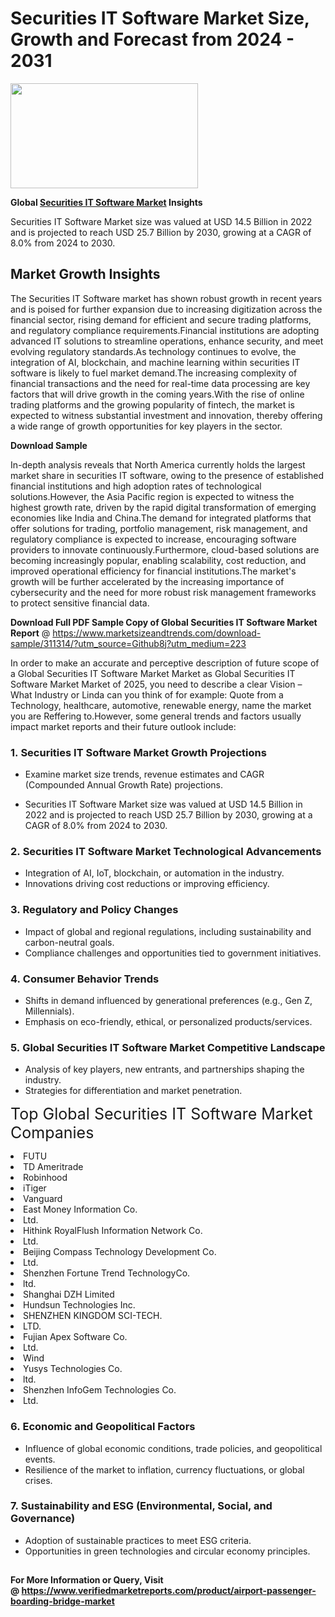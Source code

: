 <H1>Securities IT Software Market Size, Growth and Forecast from 2024 - 2031</H1><img class="aligncenter size-medium wp-image-584254" src="https://thirdeyenews.in/wp-content/uploads/2024/09/Global-Market-Research-300x168.jpeg" alt="" width="300" height="168" /><p><strong>Global&nbsp;<a href="https://www.marketsizeandtrends.com/download-sample/311314/?utm_source=Github8j?utm_medium=223">Securities IT Software Market</a> Insights</strong></p><p>Securities IT Software Market size was valued at USD 14.5 Billion in 2022 and is projected to reach USD 25.7 Billion by 2030, growing at a CAGR of 8.0% from 2024 to 2030.</p><p><h2>Market Growth Insights</h2> <p>The Securities IT Software market has shown robust growth in recent years and is poised for further expansion due to increasing digitization across the financial sector, rising demand for efficient and secure trading platforms, and regulatory compliance requirements.Financial institutions are adopting advanced IT solutions to streamline operations, enhance security, and meet evolving regulatory standards.As technology continues to evolve, the integration of AI, blockchain, and machine learning within securities IT software is likely to fuel market demand.The increasing complexity of financial transactions and the need for real-time data processing are key factors that will drive growth in the coming years.With the rise of online trading platforms and the growing popularity of fintech, the market is expected to witness substantial investment and innovation, thereby offering a wide range of growth opportunities for key players in the sector.</p> <p><strong>Download Sample</strong></p> <p>In-depth analysis reveals that North America currently holds the largest market share in securities IT software, owing to the presence of established financial institutions and high adoption rates of technological solutions.However, the Asia Pacific region is expected to witness the highest growth rate, driven by the rapid digital transformation of emerging economies like India and China.The demand for integrated platforms that offer solutions for trading, portfolio management, risk management, and regulatory compliance is expected to increase, encouraging software providers to innovate continuously.Furthermore, cloud-based solutions are becoming increasingly popular, enabling scalability, cost reduction, and improved operational efficiency for financial institutions.The market's growth will be further accelerated by the increasing importance of cybersecurity and the need for more robust risk management frameworks to protect sensitive financial data.</p> <p><span class=""><strong>Download Full PDF Sample Copy of Global Securities IT Software Market Report</strong> @ <a href="https://www.marketsizeandtrends.com/download-sample/311314/?utm_source=Github8j?utm_medium=223" target="_blank">https://www.marketsizeandtrends.com/download-sample/311314/?utm_source=Github8j?utm_medium=223</a></span></p><p>In order to make an accurate and perceptive description of future scope of a Global&nbsp;Securities IT Software Market Market as Global&nbsp;Securities IT Software Market Market of 2025, you need to describe a clear Vision &ndash; What Industry or Linda can you think of for example: Quote from a Technology, healthcare, automotive, renewable energy, name the market you are Reffering to.However, some general trends and factors usually impact market reports and their future outlook include:</p><h3>1.&nbsp;<strong>Securities IT Software Market Growth Projections</strong></h3><ul><li>Examine market size trends, revenue estimates and CAGR (Compounded Annual Growth Rate) projections.</li><li><p>Securities IT Software Market size was valued at USD 14.5 Billion in 2022 and is projected to reach USD 25.7 Billion by 2030, growing at a CAGR of 8.0% from 2024 to 2030.</p></li></ul><h3>2.&nbsp;<strong>Securities IT Software Market Technological Advancements</strong></h3><ul><li>Integration of AI, IoT, blockchain, or automation in the industry.</li><li>Innovations driving cost reductions or improving efficiency.</li></ul><h3>3.&nbsp;<strong>Regulatory and Policy Changes</strong></h3><ul><li>Impact of global and regional regulations, including sustainability and carbon-neutral goals.</li><li>Compliance challenges and opportunities tied to government initiatives.</li></ul><h3>4.&nbsp;<strong>Consumer Behavior Trends</strong></h3><ul><li>Shifts in demand influenced by generational preferences (e.g., Gen Z, Millennials).</li><li>Emphasis on eco-friendly, ethical, or personalized products/services.</li></ul><h3>5.&nbsp;<strong>Global Securities IT Software Market Competitive Landscape</strong></h3><ul><li>Analysis of key players, new entrants, and partnerships shaping the industry.</li><li>Strategies for differentiation and market penetration.</li></ul><p data-pm-slice="1 1 []"><span style="color: inherit; font-family: inherit; font-size: 25px;">Top Global Securities IT Software Market Companies</span></p><div class="" data-test-id=""><p><li>FUTU</li><li> TD Ameritrade</li><li> Robinhood</li><li> iTiger</li><li> Vanguard</li><li> East Money Information Co.</li><li>Ltd.</li><li> Hithink RoyalFlush Information Network Co.</li><li>Ltd.</li><li> Beijing Compass Technology Development Co.</li><li>Ltd.</li><li> Shenzhen Fortune Trend TechnologyCo.</li><li>ltd.</li><li> Shanghai DZH Limited</li><li> Hundsun Technologies Inc.</li><li> SHENZHEN KINGDOM SCI-TECH.</li><li>LTD.</li><li> Fujian Apex Software Co.</li><li>Ltd.</li><li> Wind</li><li> Yusys Technologies Co.</li><li>ltd.</li><li> Shenzhen InfoGem Technologies Co.</li><li> Ltd.</li></p></div><h3>6.&nbsp;<strong>Economic and Geopolitical Factors</strong></h3><ul><li>Influence of global economic conditions, trade policies, and geopolitical events.</li><li>Resilience of the market to inflation, currency fluctuations, or global crises.</li></ul><h3>7.&nbsp;<strong>Sustainability and ESG (Environmental, Social, and Governance)</strong></h3><ul><li>Adoption of sustainable practices to meet ESG criteria.</li><li>Opportunities in green technologies and circular economy principles.</li></ul><h2><strong style="font-size: 14px;">For More Information or Query, Visit @&nbsp;</strong><a style="background-color: #ffffff; font-size: 14px;" href="https://www.marketsizeandtrends.com/report/securities-it-software-market/" target="_blank">https://www.verifiedmarketreports.com/product/airport-passenger-boarding-bridge-market</a></h2>